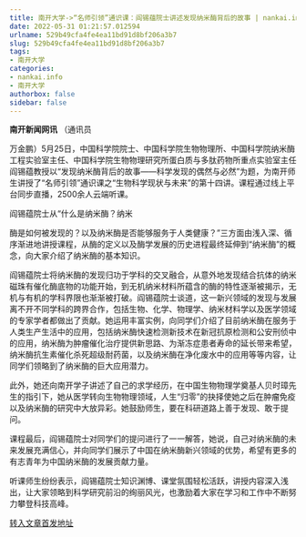 ```yaml
---
title: 南开大学->“名师引领”通识课：阎锡蕴院士讲述发现纳米酶背后的故事 | nankai.info
date: 2022-05-31 01:21:57.012594
urlname: 529b49cfa4fe4ea11bd91d8bf206a3b7
slug: 529b49cfa4fe4ea11bd91d8bf206a3b7
tags: 
- 南开大学
categories:
- nankai.info
- 南开大学
authorbox: false
sidebar: false
---
```

**南开新闻网讯** （通讯员

万金鹏）5月25日，中国科学院院士、中国科学院生物物理所、中国科学院纳米酶工程实验室主任、中国科学院生物物理研究所蛋白质与多肽药物所重点实验室主任阎锡蕴教授以“发现纳米酶背后的故事——科学发现的偶然与必然”为题，为南开师生讲授了“名师引领”通识课之“生物科学现状与未来”的第十四讲。课程通过线上平台同步直播，2500余人云端听课。

阎锡蕴院士从“什么是纳米酶？纳米
<!--more-->
酶是如何被发现的？以及纳米酶是否能够服务于人类健康？”三方面由浅入深、循序渐进地讲授课程，从酶的定义以及酶学发展的历史进程最终延伸到“纳米酶”的概念，向大家介绍了纳米酶的基本知识。

阎锡蕴院士将纳米酶的发现归功于学科的交叉融合，从意外地发现结合抗体的纳米磁珠有催化酶底物的功能开始，到无机纳米材料所蕴含的酶的特性逐渐被揭示，无机与有机的学科界限也渐渐被打破。阎锡蕴院士谈道，这一新兴领域的发现与发展离不开不同学科的跨界合作，包括生物、化学、物理学、纳米材料学以及医学领域的专家学者都做出了贡献。她运用丰富实例，向同学们介绍了目前纳米酶在服务于人类生产生活中的应用，包括纳米酶快速检测新技术在新冠抗原检测和公安刑侦中的应用，纳米酶为肿瘤催化治疗提供新思路、为渐冻症患者寿命的延长带来希望，纳米酶抗生素催化杀死超级耐药菌，以及纳米酶在净化废水中的应用等等内容，让同学们领略到了纳米酶的巨大应用潜力。

此外，她还向南开学子讲述了自己的求学经历，在中国生物物理学奠基人贝时璋先生的指引下，她从医学转向生物物理领域，人生“归零”的抉择使她之后在肿瘤免疫以及纳米酶的研究中大放异彩。她鼓励师生，要在科研道路上善于发现、敢于提问。

课程最后，阎锡蕴院士对同学们的提问进行了一一解答，她说，自己对纳米酶的未来发展充满信心，并向同学们展示了中国在纳米酶新兴领域的优势，希望有更多的有志青年为中国纳米酶的发展贡献力量。

听课师生纷纷表示，阎锡蕴院士知识渊博、课堂氛围轻松活跃，讲授内容深入浅出，让大家领略到科学研究前沿的绚丽风光，也激励着大家在学习和工作中不断努力攀登科技高峰。



[转入文章首发地址](http://news.nankai.edu.cn/ywsd/system/2022/05/27/030051489.shtml)